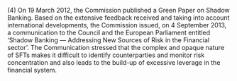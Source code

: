 (4) On 19 March 2012, the Commission published a Green Paper on Shadow Banking. Based on the extensive feedback received and taking into account international developments, the Commission issued, on 4 September 2013, a communication to the Council and the European Parliament entitled ‘Shadow Banking — Addressing New Sources of Risk in the Financial sector’. The Communication stressed that the complex and opaque nature of SFTs makes it difficult to identify counterparties and monitor risk concentration and also leads to the build-up of excessive leverage in the financial system.